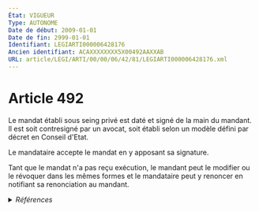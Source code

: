 ```yaml
---
État: VIGUEUR
Type: AUTONOME
Date de début: 2009-01-01
Date de fin: 2999-01-01
Identifiant: LEGIARTI000006428176
Ancien identifiant: ACAXXXXXXXX5X00492AAXXAB
URL: article/LEGI/ARTI/00/00/06/42/81/LEGIARTI000006428176.xml
---
```


<h1>Article 492</h1>

Le mandat établi sous seing privé est daté et signé de la main du mandant. Il
est soit contresigné par un avocat, soit établi selon un modèle défini par
décret en Conseil d'Etat.<br />

Le mandataire accepte le mandat en y apposant sa signature.<br />

Tant que le mandat n'a pas reçu exécution, le mandant peut le modifier ou le
révoquer dans les mêmes formes et le mandataire peut y renoncer en notifiant sa
renonciation au mandant.


<details>
  <summary><em>Références</em></summary>

  <h2>Articles faisant référence à l'article</h2>
  
  <ul>
    <li>
      <a href="https://legal.tricoteuses.fr//redirection/LEGIARTI000006284898?vers=git&vers=legifrance">LOI n° 2007-308 du 5 mars 2007 portant réforme de la protection juridique des majeurs - article 7 ENTIEREMENT_MODIF</a> MODIFICATION cible
    </li>
  </ul>
  
  <h2>Références faites par l'article</h2>
  
  <ul>
    <li>
      1967-03-23 CITATION cible <a href="https://legal.tricoteuses.fr//redirection/LEGIARTI000006539679?vers=git&vers=legifrance">Décret n°67-237 du 23 mars 1967 relatif au registre du commerce et des sociétés - article 30 AUTONOME ABROGE, en vigueur du 1978-07-07 au 1984-05-31</a>
    </li>
    <li>
      1984-05-30 CITATION cible <a href="https://legal.tricoteuses.fr//redirection/LEGIARTI000006541286?vers=git&vers=legifrance">Décret n°84-406 du 30 mai 1984 relatif au registre du commerce et des sociétés - article 12 AUTONOME ABROGE, en vigueur du 2005-05-26 au 2007-03-27</a>
    </li>
    <li>
      1984-05-30 CITATION cible <a href="https://legal.tricoteuses.fr//redirection/LEGIARTI000006541296?vers=git&vers=legifrance">Décret n°84-406 du 30 mai 1984 relatif au registre du commerce et des sociétés - article 12-1 AUTONOME ABROGE, en vigueur du 2005-02-02 au 2007-03-27</a>
    </li>
    <li>
      1984-05-30 CITATION cible <a href="https://legal.tricoteuses.fr//redirection/LEGIARTI000006541495?vers=git&vers=legifrance">Décret n°84-406 du 30 mai 1984 relatif au registre du commerce et des sociétés - article 23 AUTONOME ABROGE, en vigueur du 2005-02-02 au 2007-03-27</a>
    </li>
    <li>
      1999-12-21 CITATION cible <a href="https://legal.tricoteuses.fr//redirection/LEGIARTI000006286146?vers=git&vers=legifrance">Décret n°99-1090 du 21 décembre 1999 relatif aux conditions dans lesquelles sont traitées et conservées les informations relatives à la formation, la modification et la dissolution du pacte civil de solidarité et autorisant la création à cet effet d'un traitement automatisé des registres mis en oeuvre par les greffes des tribunaux d'instance, par le greffe du tribunal de grande instance de Paris et par les agents diplomatiques et consulaires français - article 5 AUTONOME VIGUEUR, en vigueur depuis le 1999-12-24</a>
    </li>
    <li>
      2004-01-02 CITATION cible <a href="https://legal.tricoteuses.fr//redirection/LEGIARTI000006682194?vers=git&vers=legifrance">Loi n° 2004-1 du 2 janvier 2004 relative à l'accueil et à la protection de l'enfance - article 17 AUTONOME VIGUEUR, en vigueur depuis le 2007-03-07</a>
    </li>
    <li>
      2007-03-05 MODIFICATION source <a href="https://legal.tricoteuses.fr//redirection/LEGIARTI000006284898?vers=git&vers=legifrance">LOI n° 2007-308 du 5 mars 2007 portant réforme de la protection juridique des majeurs - article 7 ENTIEREMENT_MODIF</a>
    </li>
    <li>
      2007-11-30 CITATION cible <a href="https://legal.tricoteuses.fr//redirection/LEGIARTI000017631300?vers=git&vers=legifrance">Décret n° 2007-1702 du 30 novembre 2007 relatif au modèle de mandat de protection future sous seing privé - article 1 AUTONOME VIGUEUR, en vigueur depuis le 2007-12-03</a>
    </li>
    <li>
      2009-12-23 CITATION cible <a href="https://legal.tricoteuses.fr//redirection/LEGIARTI000039348544?vers=git&vers=legifrance">Arrêté du 23 décembre 2009 relatif à la notice d'information jointe au modèle de mandat de protection future sous seing privé - article Annexe AUTONOME VIGUEUR, en vigueur depuis le 2020-01-01</a>
    </li>
    <li>
      2009-12-23 CITATION cible <a href="https://legal.tricoteuses.fr//redirection/LEGIARTI000021536596?vers=git&vers=legifrance">Décret n° 2009-1628 du 23 décembre 2009 relatif à l'appel contre les décisions du juge des tutelles et les délibérations du conseil de famille et modifiant diverses dispositions concernant la protection juridique des mineurs et des majeurs - article 18 AUTONOME VIGUEUR, en vigueur depuis le 2009-12-27</a>
    </li>
    <li>
      2999-01-01 CITATION cible <a href="https://legal.tricoteuses.fr//redirection/LEGIARTI000006256354?vers=git&vers=legifrance">Code de commerce - article R123-46 AUTONOME MODIFIE, en vigueur du 2007-03-27 au 2007-05-10</a>
    </li>
    <li>
      2999-01-01 CITATION cible <a href="https://legal.tricoteuses.fr//redirection/LEGIARTI000006256633?vers=git&vers=legifrance">Code de commerce - article R123-69 AUTONOME MODIFIE, en vigueur du 2007-03-27 au 2009-01-01</a>
    </li>
    <li>
      2999-01-01 CITATION cible <a href="https://legal.tricoteuses.fr//redirection/LEGIARTI000006687906?vers=git&vers=legifrance">Code de la santé publique - article L3211-5 AUTONOME MODIFIE, en vigueur du 2000-06-22 au 2011-08-01</a>
    </li>
    <li>
      2999-01-01 CITATION cible <a href="https://legal.tricoteuses.fr//redirection/LEGIARTI000006687910?vers=git&vers=legifrance">Code de la santé publique - article L3211-8 AUTONOME MODIFIE, en vigueur du 2000-06-22 au 2011-08-01</a>
    </li>
    <li>
      2999-01-01 CITATION cible <a href="https://legal.tricoteuses.fr//redirection/LEGIARTI000006692882?vers=git&vers=legifrance">Code de la santé publique - article L352-1 AUTONOME ABROGE, en vigueur du 1968-07-01 au 1990-06-30</a>
    </li>
    <li>
      2999-01-01 CITATION cible <a href="https://legal.tricoteuses.fr//redirection/LEGIARTI000050505844?vers=git&vers=legifrance">Code de procédure civile - article 1258-2 AUTONOME VIGUEUR, en vigueur depuis le 2024-11-18</a>
    </li>
    <li>
      CODIFICATION source Loi 1803-03-14
    </li>
  </ul>
</details>
